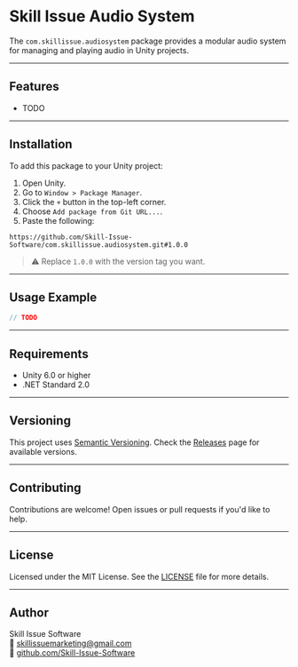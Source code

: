 # Skill Issue Audio System

The `com.skillissue.audiosystem` package provides a modular audio system for managing and playing audio in Unity projects.

---

## Features

- TODO

---

## Installation

To add this package to your Unity project:

1. Open Unity.
2. Go to `Window > Package Manager`.
3. Click the `+` button in the top-left corner.
4. Choose `Add package from Git URL...`.
5. Paste the following:

```plaintext
https://github.com/Skill-Issue-Software/com.skillissue.audiosystem.git#1.0.0
```

> ⚠️ Replace `1.0.0` with the version tag you want.

---

## Usage Example

```csharp
// TODO
```

---

## Requirements

- Unity 6.0 or higher
- .NET Standard 2.0

---

## Versioning

This project uses [Semantic Versioning](https://semver.org/). Check the [Releases](https://github.com/Skill-Issue-Software/com.skillissue.audiosystem/releases) page for available versions.

---

## Contributing

Contributions are welcome! Open issues or pull requests if you'd like to help.

---

## License

Licensed under the MIT License. See the [LICENSE](LICENSE) file for more details.

---

## Author

Skill Issue Software  
📧 [skillissuemarketing@gmail.com](mailto:skillissuemarketing@gmail.com)  
🔗 [github.com/Skill-Issue-Software](https://github.com/Skill-Issue-Software)
```
